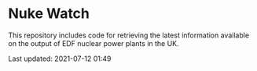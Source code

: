 # Nuke Watch

This repository includes code for retrieving the latest information available on the output of EDF nuclear power plants in the UK.

Last updated: 2021-07-12 01:49